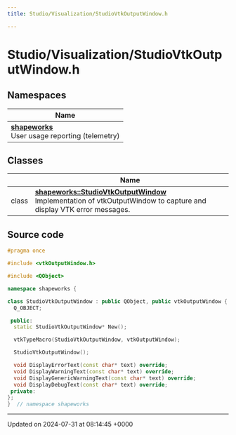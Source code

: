 ```yaml
---
title: Studio/Visualization/StudioVtkOutputWindow.h

---
```


# Studio/Visualization/StudioVtkOutputWindow.h



## Namespaces

| Name           |
| -------------- |
| **[shapeworks](../Namespaces/namespaceshapeworks.md)** <br>User usage reporting (telemetry)  |

## Classes

|                | Name           |
| -------------- | -------------- |
| class | **[shapeworks::StudioVtkOutputWindow](../Classes/classshapeworks_1_1StudioVtkOutputWindow.md)** <br>Implementation of vtkOutputWindow to capture and display VTK error messages.  |




## Source code

```cpp
#pragma once

#include <vtkOutputWindow.h>

#include <QObject>

namespace shapeworks {

class StudioVtkOutputWindow : public QObject, public vtkOutputWindow {
  Q_OBJECT;

 public:
  static StudioVtkOutputWindow* New();

  vtkTypeMacro(StudioVtkOutputWindow, vtkOutputWindow);

  StudioVtkOutputWindow();

  void DisplayErrorText(const char* text) override;
  void DisplayWarningText(const char* text) override;
  void DisplayGenericWarningText(const char* text) override;
  void DisplayDebugText(const char* text) override;
 private:
};
}  // namespace shapeworks
```


-------------------------------

Updated on 2024-07-31 at 08:14:45 +0000
